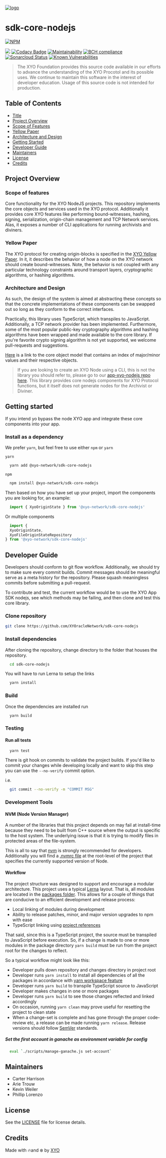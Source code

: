 [![logo]](https://xyo.network)

# sdk-core-nodejs

[![NPM](https://img.shields.io/npm/v/@xyo-network/sdk-core-nodejs.svg?style=plastic)](https://www.npmjs.com/package/@xyo-network/sdk-core-nodejs)

![](https://github.com/XYOracleNetwork/sdk-core-nodejs/workflows/CI/badge.svg?branch=develop) [![Codacy Badge](https://api.codacy.com/project/badge/Grade/c0f40ecdba874362a2f212b032df8d86)](https://www.codacy.com/gh/XYOracleNetwork/sdk-core-nodejs?utm_source=github.com&amp;utm_medium=referral&amp;utm_content=XYOracleNetwork/sdk-core-nodejs&amp;utm_campaign=Badge_Grade) [![Maintainability](https://api.codeclimate.com/v1/badges/f3dd4f4d35e1bd9eeabc/maintainability)](https://codeclimate.com/github/XYOracleNetwork/sdk-core-nodejs/maintainability) [![BCH compliance](https://bettercodehub.com/edge/badge/XYOracleNetwork/sdk-core-nodejs?branch=master)](https://bettercodehub.com/) [![Sonarcloud Status](https://sonarcloud.io/api/project_badges/measure?project=XYOracleNetwork_sdk-core-nodejs&metric=alert_status)](https://sonarcloud.io/dashboard?id=XYOracleNetwork_sdk-core-nodejs) 
[![Known Vulnerabilities](https://snyk.io/test/github/XYOracleNetwork/sdk-core-nodejs/badge.svg?targetFile=package.json)](https://snyk.io/test/github/XYOracleNetwork/sdk-core-nodejs?targetFile=package.json)

> The XYO Foundation provides this source code available in our efforts to advance the understanding of the XYO Procotol and its possible uses. We continue to maintain this software in the interest of developer education. Usage of this source code is not intended for production.

## Table of Contents

-   [Title](#sdk-core-nodejs)
-   [Project Overview](#project-overview)
-   [Scope of Features](#scope-of-features)
-   [Yellow Paper](#yellow-paper)
-   [Architecture and Design](#architecture-and-design)
-   [Getting Started](#getting-started)
-   [Developer Guide](#developer-guide)
-   [Maintainers](#maintainers)
-   [License](#license)
-   [Credits](#credits)

## Project Overview

### Scope of features

Core functionality for the XYO NodeJS projects. This repository implements
the core objects and services used in the XYO protocol. Additionally it provides core XYO features like performing bound-witnesses, hashing, signing, serialization, origin-chain management and TCP Network services. Alas, it exposes a number of CLI applications for running archivists and diviners.

### Yellow Paper

The XYO protocol for creating origin-blocks is specified in the [XYO Yellow Paper](https://docs.xyo.network/XYO-Yellow-Paper.pdf). In it, it describes the behavior of how a node on the XYO network should create bound-witnesses. Note, the behavior is not coupled with any particular technology constraints around transport layers, cryptographic algorithms, or hashing algorithms.

### Architecture and Design

As such, the design of the system is aimed at abstracting these concepts
so that the concrete implementations of these components can be swapped out so long as they conform to the correct interfaces.

Practically, this library uses TypeScript, which transpiles to JavaScript. Additionally, a TCP network provider has been implemented. Furthermore, some of the most popular public-key cryptography algorithms and hashing algorithms have been wrapped and made available to the core library. If you're favorite crypto signing algorithm is not yet supported, we welcome pull-requests and suggestions.

[Here](https://github.com/XYOracleNetwork/spec-coreobjectmodel-tex) is a link to the core object model that contains an index of major/minor values and their respective objects.

> If you are looking to create an XYO Node using a CLI, this is not the library you should refer to, please go to our [app-xyo-nodejs repo here](https://github.com/XYOracleNetwork/app-xyo-nodejs). This library provides core nodejs components for XYO Protocol functions, but it itself does not generate nodes for the Archivist or Diviner. 

## Getting started

If you intend yo bypass the node XYO app and integrate these core components into your app.

### Install as a dependency

We prefer `yarn`, but feel free to use either `npm` or `yarn`

`yarn`

```bash
  yarn add @xyo-network/sdk-core-nodejs
```

`npm`

```bash
  npm install @xyo-network/sdk-core-nodejs
```

Then based on how you have set up your project, import the components you are looking for, an example:

```javascript
  import { XyoOriginState } from '@xyo-network/sdk-core-nodejs'
```

Or multiple components

```javascript
  import {
  XyoOriginState,
  XyoFileOriginStateRepository
} from '@xyo-network/sdk-core-nodejs'

```


## Developer Guide

Developers should conform to git flow workflow. Additionally, we should try to make sure
every commit builds. Commit messages should be meaningful serve as a meta history for the
repository. Please squash meaningless commits before submitting a pull-request.

To contribute and test, the current workflow would be to use the XYO App SDK nodejs, see which methods may be failing, and then clone and test this core library. 

### Clone repository

```sh
git clone https://github.com/XYOracleNetwork/sdk-core-nodejs
```

### Install dependencies

After cloning the repository, change directory to the folder that houses the repository.

```sh
  cd sdk-core-nodejs
```

You will have to run Lerna to setup the links

```sh
  yarn install 
```

### Build

Once the dependencies are installed run

```sh
  yarn build
```

### Testing

#### Run all tests

```sh
  yarn test
```


There is git hook on commits to validate the project builds. If you'd like to commit your changes
while developing locally and want to skip this step you can use the `--no-verify` commit option.

i.e.

```sh
  git commit --no-verify -m "COMMIT MSG"
```

### Development Tools

#### NVM (Node Version Manager)

A number of the libraries that this project depends on may fail at install-time because they need to be built from C++ source where the output is specific to the host system. The underlying issue is that it is trying to modify files in protected areas of the file-system.

This is all to say that [nvm](https://github.com/creationix/nvm) is strongly recommended for developers. Additionally you will find a [.nvmrc file](.nvmrc) at the root-level of the project that specifies the currently supported version of Node.

#### Workflow

The project structure was designed to support and encourage a modular architecture. This project uses a typical [Lerna](https://lernajs.io/) layout. That is, all modules are located in the [packages folder](packages). This allows for a couple of things that are conducive to an efficient development and release process:

-   Local linking of modules during development
-   Ability to release patches, minor, and major version upgrades to npm with ease
-   TypeScript linking using [project references](https://www.typescriptlang.org/docs/handbook/project-references.html)

That said, since this is a TypeScript project, the source must be transpiled to JavaScript before execution. So, if a change is made to one or more modules in the package directory `yarn build` must be run from the project root for the changes to reflect.

So a typical workflow might look like this:

-   Developer pulls down repository and changes directory in project root
-   Developer runs `yarn install` to install all dependencies of all the packages in accordance with [yarn workspace feature](https://yarnpkg.com/lang/en/docs/workspaces/)
-   Developer runs `yarn build` to transpile TypeScript source to JavaScript
-   Developer makes changes in one or more packages
-   Developer runs `yarn build` to see those changes reflected and linked accordingly
-   On occasion, running `yarn clean` may prove useful for resetting the project to clean state
-   When a change-set is complete and has gone through the proper code-review etc, a release can be made running `yarn release`. Release versions should follow [SemVer](https://semver.org/) standards.

##### Set the first account in ganache as environment variable for config

```sh
  eval `./scripts/manage-ganache.js set-account`
```

## Maintainers

-   Carter Harrison
-   Arie Trouw
-   Kevin Weiler 
-   Phillip Lorenzo

## License

See the [LICENSE](LICENSE) file for license details.

## Credits

Made with 🔥and ❄️ by [XYO](https://www.xyo.network)

[logo]: https://cdn.xy.company/img/brand/XYO_full_colored.png
